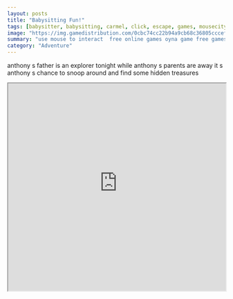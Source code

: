 ```yaml
---
layout: posts
title: "Babysitting Fun!"
tags: [babysitter, babysitting, carmel, click, escape, games, mousecity, point, quest, room, free, online, games, oyna, game, free, games, play, play, games]
image: "https://img.gamedistribution.com/0cbc74cc22b94a9cb68c36805cccef81.jpg"
summary: "use mouse to interact  free online games oyna game free games play play games"
category: "Adventure"
---
```


anthony s father is an explorer tonight while anthony s parents are away it s anthony s chance to snoop around and find some hidden treasures

<iframe width="100%" height="480px;" src="https://flash.gamedistribution.com?game=0cbc74cc22b94a9cb68c36805cccef81"></iframe>